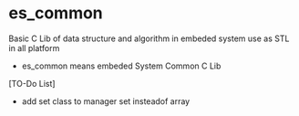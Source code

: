 # es_common
Basic C Lib of data structure and algorithm in embeded system use as STL in all platform

- es_common means embeded System Common C Lib


[TO-Do List]

- add set class to manager set insteadof array
